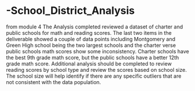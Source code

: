 # -School_District_Analysis
from module 4
The Analysis completed reviewed a dataset of charter and public schools for math and reading scores. The last two items in the deliverable showed a couple of data points including Montgomery and Green High school being the two largest schools and the charter verse public schools math scores show some inconsistency. Charter schools have the best 9th grade math score, but the public schools have a better 12th grade math score. Additional analysis should be completed to review reading scores by school type and review the scores based on school size. The school size will help identify if there are any specific outliers that are not consistent with the data population.
